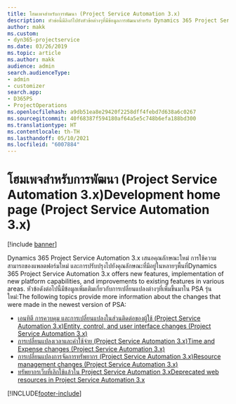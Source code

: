 ```yaml
---
title: โฮมเพจสำหรับการพัฒนา (Project Service Automation 3.x)
description: หัวข่อนี้มีลิงก์ไปยังหัวข้อต่างๆที่มีข้อมูลการพัฒนาสำหรับ Dynamics 365 Project Service Automation (PSA) รุ่น 3.x.
author: makk
ms.custom:
- dyn365-projectservice
ms.date: 03/26/2019
ms.topic: article
ms.author: makk
audience: admin
search.audienceType:
- admin
- customizer
search.app:
- D365PS
- ProjectOperations
ms.openlocfilehash: a9db51ea8e29420f2258dff4febd7d638a6c0267
ms.sourcegitcommit: 40f68387f594180af64a5e5c748b6efa188bd300
ms.translationtype: HT
ms.contentlocale: th-TH
ms.lasthandoff: 05/10/2021
ms.locfileid: "6007884"
---
```

# <a name="development-home-page-project-service-automation-3x"></a><span data-ttu-id="3e6be-103">โฮมเพจสำหรับการพัฒนา (Project Service Automation 3.x)</span><span class="sxs-lookup"><span data-stu-id="3e6be-103">Development home page (Project Service Automation 3.x)</span></span>

[!include [banner](../../includes/psa-now-project-operations.md)]

<span data-ttu-id="3e6be-104">Dynamics 365 Project Service Automation 3.x เสนอคุณลักษณะใหม่ การใช้ความสามารถของแพลตฟอร์มใหม่ และการปรับปรุงไปยังคุณลักษณะที่มีอยู่ในหลายๆพื้นที่</span><span class="sxs-lookup"><span data-stu-id="3e6be-104">Dynamics 365 Project Service Automation 3.x offers new features, implementation of new platform capabilities, and improvements to existing features in various areas.</span></span> <span data-ttu-id="3e6be-105">หัวข้อดังต่อไปนี้มีข้อมูลเพิ่มเติมเกี่ยวกับการเปลี่ยนแปลงต่างๆที่เพิ่มขึ้นมาใน PSA รุ่นใหม่:</span><span class="sxs-lookup"><span data-stu-id="3e6be-105">The following topics provide more information about the changes that were made in the newest version of PSA:</span></span>

- [<span data-ttu-id="3e6be-106">เอนทิตี การควบคุม และการเปลี่ยนแปลงในส่วนติดต่อของผู้ใช้ (Project Service Automation 3.x)</span><span class="sxs-lookup"><span data-stu-id="3e6be-106">Entity, control, and user interface changes (Project Service Automation 3.x)</span></span>](../developer-guides/entity-changes-v3.x.md)
- [<span data-ttu-id="3e6be-107">การเปลี่ยนแปลงเวลาและค่าใช้จ่าย (Project Service Automation 3.x)</span><span class="sxs-lookup"><span data-stu-id="3e6be-107">Time and Expense changes (Project Service Automation 3.x)</span></span>](../developer-guides/time-expense-changes-v3.x.md)
- [<span data-ttu-id="3e6be-108">การเปลี่ยนแปลงการจัดการทรัพยากร (Project Service Automation 3.x)</span><span class="sxs-lookup"><span data-stu-id="3e6be-108">Resource management changes (Project Service Automation 3.x)</span></span>](../developer-guides/resource-management-changes-v3.x.md)
- [<span data-ttu-id="3e6be-109">ทรัพยากรเว็บที่เลิกใช้แล้วใน Project Service Automation 3.x</span><span class="sxs-lookup"><span data-stu-id="3e6be-109">Deprecated web resources in Project Service Automation 3.x</span></span>](../developer-guides/web-resources-deprecated-v3.x.md)


[!INCLUDE[footer-include](../../includes/footer-banner.md)]